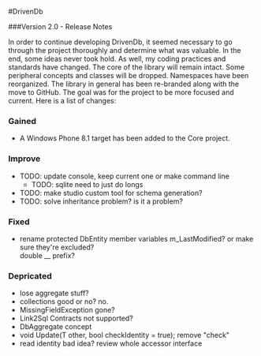 #DrivenDb

###Version 2.0 - Release Notes

In order to continue developing DrivenDb, it seemed necessary to go through the project thoroughly and determine what was valuable.  In the end, some ideas never took hold.  As well, my coding practices and standards have changed.  The core of the library will remain intact.  Some peripheral concepts and classes will be dropped.  Namespaces have been reorganized.  The library in general has been re-branded along with the move to GitHub.  The goal was for the project to be more focused and current. Here is a list of changes:


### Gained

* A Windows Phone 8.1 target has been added to the Core project.

### Improve

* TODO: update console, keep current one or make command line
  * TODO: sqlite need to just do longs
* TODO: make studio custom tool for schema generation?
* TODO: solve inheritance problem?  is it a problem?

### Fixed

* rename protected DbEntity member variables m_LastModified? or make sure they're excluded?  
	double __ prefix?

### Depricated

* lose aggregate stuff?
* collections good or no? no.
* MissingFieldException gone?
* Link2Sql Contracts not supported?
* DbAggregate concept
* void Update(T other, bool checkIdentity = true); remove "check"
* read identity bad idea? review whole accessor interface


